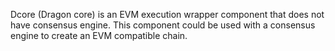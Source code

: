 Dcore (Dragon core) is an EVM execution wrapper component that does not have consensus engine. This
component could be used with a consensus engine to create an EVM compatible chain.
